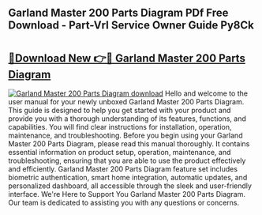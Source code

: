 ## Garland Master 200 Parts Diagram PDf Free Download - Part-VrI Service Owner Guide Py8Ck

# <h2><a href="http://dfu3vy.blite.top/?on=Garland+Master+200+Parts+Diagram">🔗Download New 👉🔴 Garland Master 200 Parts Diagram</a></h2>

[![Garland Master 200 Parts Diagram download](https://i.imgur.com/lujVjoI.png)](http://dfu3vy.blite.top/?on=Garland+Master+200+Parts+Diagram)
Hello and welcome to the user manual for your newly unboxed Garland Master 200 Parts Diagram. This guide is designed to help you get started with your product and provide you with a thorough understanding of its features, functions, and capabilities. You will find clear instructions for installation, operation, maintenance, and troubleshooting. Before you begin using your Garland Master 200 Parts Diagram, please read this manual thoroughly. It contains essential information on product setup, operation, maintenance, and troubleshooting, ensuring that you are able to use the product effectively and efficiently. Garland Master 200 Parts Diagram feature set includes biometric authentication, smart home integration, automatic updates, and personalized dashboard, all accessible through the sleek and user-friendly interface. We're Here to Support You Garland Master 200 Parts Diagram. Our team is dedicated to assisting you with any questions or concerns.
